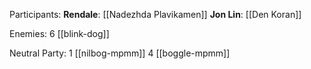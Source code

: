Participants: 
**Rendale**: [[Nadezhda Plavikamen]]
**Jon Lin**: [[Den Koran]] 

Enemies:
6 [[blink-dog]] 

Neutral Party:
1 [[nilbog-mpmm]] 
4 [[boggle-mpmm]] 